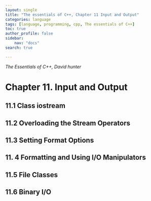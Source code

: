 ```yaml
---
layout: single
title: "The essentials of C++, Chapter 11 Input and Output"
categories: language
tags: [language, programming, cpp, The essentials of C++]
toc: true
author_profile: false
sidebar:
    nav: "docs"
search: true

---
```


*The Essentials of C++, David hunter*



# Chapter 11. Input and Output

## 11.1 Class iostream

## 11.2 Overloading the Stream Operators

## 11.3 Setting Format Options

## 11. 4 Formatting and Using I/O Manipulators

## 11.5 File Classes

## 11.6 Binary I/O
